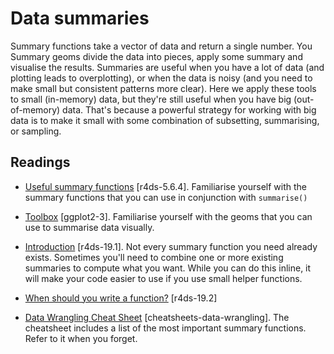 # Data summaries

Summary functions take a vector of data and return a single number. You Summary
geoms divide the data into pieces, apply some summary and visualise the
results. Summaries are useful when you have a lot of data (and plotting leads
to overplotting), or when the data is noisy (and you need to make small but
consistent patterns more clear). Here we apply these tools to small (in-memory)
data, but they're still useful when you have big (out-of-memory) data. That's
because a powerful strategy for working with big data is to make it small with
some combination of subsetting, summarising, or sampling.

## Readings

  * [Useful summary functions](http://r4ds.had.co.nz/transform.html#summarise-funs) [r4ds-5.6.4].
    Familiarise yourself with the summary functions that you can use in
    conjunction with `summarise()`

  * [Toolbox](http://link.springer.com.ezproxy.stanford.edu/chapter/10.1007/978-3-319-24277-4_3) [ggplot2-3].
    Familiarise yourself with the geoms that you can use to summarise data
    visually.

  * [Introduction](http://r4ds.had.co.nz/functions.html#introduction-12) [r4ds-19.1].
    Not every summary function you need already exists. Sometimes you'll need
    to combine one or more existing summaries to compute what you want. While
    you can do this inline, it will make your code easier to use if you use
    small helper functions.

  * [When should you write a function?](http://r4ds.had.co.nz/functions.html#when-should-you-write-a-function) [r4ds-19.2]

  * [Data Wrangling Cheat Sheet](https://www.rstudio.com/wp-content/uploads/2015/02/data-wrangling-cheatsheet.pdf) [cheatsheets-data-wrangling].
    The cheatsheet includes a list of the most important summary functions.
    Refer to it when you forget.



